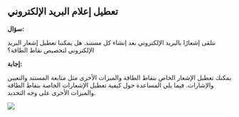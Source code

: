 ## تعطيل إعلام البريد الإلكتروني

**سؤال:**

نتلقى إشعارًا بالبريد الإلكتروني بعد إنشاء كل مستند. هل يمكننا تعطيل إشعار البريد الإلكتروني لتخصيص نقاط الطاقة؟

**إجابة:**

يمكنك تعطيل الإشعار الخاص بنقاط الطاقة والميزات الأخرى مثل متابعة المستند والتعيين والإشارات. فيما يلي المساعدة حول كيفية تعطيل الإشعارات الخاصة بنقاط الطاقة والميزات الأخرى على وجه التحديد.

![](https://docs.erpnext.com/files/diFf6UW.gif)